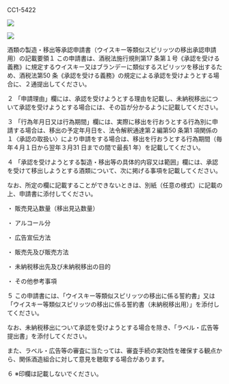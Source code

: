 CC1-5422

![](https://www.nta.go.jp/tmp/c34d7c56-600a-43fb-b35c-f79d1df86ab4/images/0e36fa51fabf42e54e880174db54f52ee91e829af8c877a16b0891fe1097e031.jpg)

![](https://www.nta.go.jp/tmp/c34d7c56-600a-43fb-b35c-f79d1df86ab4/images/c622a8d0dbe0e5ad505c06e99e8d7e841f31af49e96d8f766580df1653eec1e9.jpg)

酒類の製造・移出等承認申請書（ウイスキー等類似スピリッツの移出承認申請用）の記載要領１ この申請書は、酒税法施行規則第17 条第１号《承認を受ける義務》に規定するウイスキー又はブランデーに類似するスピリッツを移出するため、酒税法第50 条《承認を受ける義務》の規定による承認を受けようとする場合に、２通提出してください。

２ 「申請理由」欄には、承認を受けようとする理由を記載し、未納税移出について承認を受けようとする場合には、その旨が分かるように記載してください。

３ 「行為年月日又は行為期間」欄には、実際に移出を行おうとする行為別に申請する場合は、移出の予定年月日を、法令解釈通達第２編第50 条第1 項関係の１〈承認の取扱い〉により申請をする場合は、移出を行おうとする行為期間（毎年４月１日から翌年３月31 日までの間で最長1 年）を記載してください。

４ 「承認を受けようとする製造・移出等の具体的内容又は範囲」欄には、承認を受けて移出しようとする酒類について、次に掲げる事項を記載してください。

なお、所定の欄に記載することができないときは、別紙（任意の様式）に記載の上、申請書に添付してください。

・ 販売見込数量（移出見込数量）

・ アルコール分

・ 広告宣伝方法

・ 販売先及び販売方法

・ 未納税移出先及び未納税移出の目的

・ その他参考事項

５ この申請書には、「ウイスキー等類似スピリッツの移出に係る誓約書」又は「ウイスキー等類似スピリッツの移出に係る誓約書（未納税移出用）」を添付してください。

なお、未納税移出について承認を受けようとする場合を除き、「ラベル・広告等提出書」を添付してください。

また、ラベル・広告等の審査に当たっては、審査手続の実効性を確保する観点から、関係酒造組合に対して意見を聴取する場合があります。

６ ※印欄は記載しないでください。